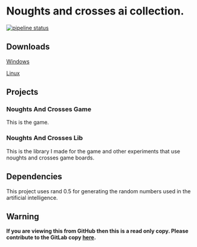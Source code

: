 # Noughts and crosses ai collection.

[![pipeline status](https://gitlab.com/efunb/noughts-and-crosses-ai-collection/badges/master/pipeline.svg)](https://gitlab.com/efunb/noughts-and-crosses-ai-collection/commits/master)

## Downloads

[Windows](https://gitlab.com/efunb/noughts-and-crosses-ai-collection/-/jobs/artifacts/master/download?job=nightly-windows-optimized)

[Linux](https://gitlab.com/efunb/noughts-and-crosses-ai-collection/-/jobs/artifacts/master/download?job=nightly-linux-optimized)

## Projects

### Noughts And Crosses Game

This is the game. 

### Noughts And Crosses Lib

This is the library I made for the game and other experiments that use noughts and crosses game boards.

<!-- ### Ai Graph -->



## Dependencies

This project uses rand 0.5 for generating the random numbers used in the artificial intelligence.


## **Warning**

**If you are viewing this from GitHub then this is a read only copy. Please contribute to the GitLab copy [here](https://gitlab.com/efunb/noughts-and-crosses-ai-collection).**